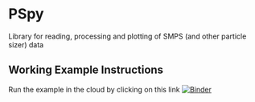 # PSpy
Library for reading, processing and plotting of SMPS (and other particle sizer) data

## Working Example Instructions
Run the example in the cloud by clicking on this link
[![Binder](https://mybinder.org/badge_logo.svg)](https://mybinder.org/v2/gh/fvanden/PSpy/master?filepath=%2Fnotebooks%2FAnalysis%2FPennLee.ipynb)
